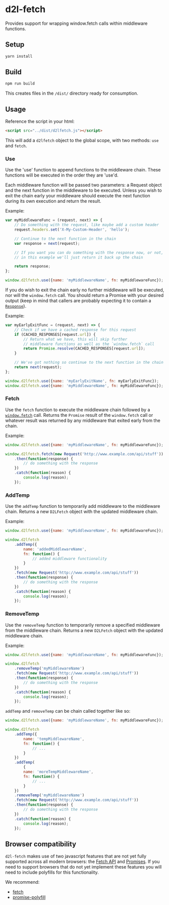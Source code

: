 # d2l-fetch
Provides support for wrapping window.fetch calls within middleware functions.

## Setup

```sh
yarn install
```

## Build

```sh
npm run build
```

This creates files in the `/dist/` directory ready for consumption.

## Usage

Reference the script in your html:

```html
<script src="../dist/d2lfetch.js"></script>
```

This will add a `d2lfetch` object to the global scope, with two methods: `use` and `fetch`.

### Use

Use the 'use' function to append functions to the middleware chain. These functions will be executed in the order they are 'use'd.

Each middleware function will be passed two parameters: a Request object and the next function in the middleware to be executed. Unless
you wish to exit the chain early your middleware should execute the next function during its own execution and return the result.

Example:

```js
var myMiddlewareFunc = (request, next) => {
	// Do something with the request, like maybe add a custom header
	request.headers.set('X-My-Custom-Header', 'hello');

	// Continue to the next function in the chain
	var response = next(request);

	// If you want you can do something with the response now, or not, up to you
	// in this example we'll just return it back up the chain

	return response;
};

window.d2lfetch.use({name: 'myMiddlewareName', fn: myMiddlewareFunc});
```

If you do wish to exit the chain early no further middleware will be executed, nor will the `window.fetch` call. You should return a Promise with
your desired output (keep in mind that callers are probably expecting it to contain a [`Response`](https://developer.mozilla.org/en-US/docs/Web/API/Response)).

Example:

```js
var myEarlyExitFunc = (request, next) => {
	// Check if we have a cached response for this request
	if (CACHED_RESPONSES[request.url]) {
		// Return what we have, this will skip further
		// middleware functions as well as the `window.fetch` call
		return Promise.resolve(CACHED_RESPONSES[request.url]);
	}

	// We've got nothing so continue to the next function in the chain
	return next(request);
};

window.d2lfetch.use({name: 'myEarlyExitName', fn: myEarlyExitFunc});
window.d2lfetch.use({name: 'myMiddlewareName', fn: myMiddlewareFunc}); // this may never get called
```

### Fetch

Use the `fetch` function to execute the middleware chain followed by a [`window.fetch`](https://developer.mozilla.org/en-US/docs/Web/API/Fetch_API) call. Returns the `Promise` result of the `window.fetch` call or whatever result was returned by any middleware that exited early from the chain.

Example:

```js
window.d2lfetch.use({name: 'myMiddlewareName', fn: myMiddlewareFunc});

window.d2lfetch.fetch(new Request('http://www.example.com/api/stuff'))
	.then(function(response) {
		// do something with the response
	})
	.catch(function(reason) {
		console.log(reason);
	});
```

### AddTemp

Use the `addTemp` function to temporarily add middleware to the middleware chain. Returns a new `D2LFetch` object with the updated middleware chain.

Example:

```js
window.d2lfetch.use({name: 'myMiddlewareName', fn: myMiddlewareFunc});

window.d2lfetch
	.addTemp({
		name: 'addedMiddlewareName',
		fn: function() {
			// added middleware functionality
		}
	})
	.fetch(new Request('http://www.example.com/api/stuff'))
	.then(function(response) {
		// do something with the response
	})
	.catch(function(reason) {
		console.log(reason);
	});
```

### RemoveTemp

Use the `removeTemp` function to temporarily remove a specified middleware from the middleware chain. Returns a new `D2LFetch` object with the updated middleware chain.

Example:

```js
window.d2lfetch.use({name: 'myMiddlewareName', fn: myMiddlewareFunc});

window.d2lfetch
	.removeTemp('myMiddlewareName')
	.fetch(new Request('http://www.example.com/api/stuff'))
	.then(function(response) {
		// do something with the response
	})
	.catch(function(reason) {
		console.log(reason);
	});
```

`addTemp` and `removeTemp` can be chain called together like so:

```js
window.d2lfetch.use({name: 'myMiddlewareName', fn: myMiddlewareFunc});

window.d2lfetch
	.addTemp({
		name: 'tempMiddlewareName',
		fn: function() {
			// ...
		}
	})
	.addTemp(
		{
		name: 'moreTempMiddlewareName',
		fn: function() {
			// ...
		}
	})
	.removeTemp('myMiddlewareName')
	.fetch(new Request('http://www.example.com/api/stuff'))
	.then(function(response) {
		// do something with the response
	})
	.catch(function(reason) {
		console.log(reason);
	});
```

## Browser compatibility

`d2l-fetch` makes use of two javascript features that are not yet fully supported across all modern browsers: the [Fetch API](https://developer.mozilla.org/en-US/docs/Web/API/Fetch_API) and [Promises](https://developer.mozilla.org/en/docs/Web/JavaScript/Reference/Global_Objects/Promise). If you need to support browsers that do not yet implement these features you will need to include polyfills for this functionality.

We recommend:

* [fetch](https://github.com/github/fetch)
* [promise-polyfill](https://github.com/PolymerLabs/promise-polyfill/)
